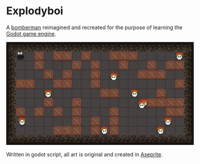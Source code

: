 # Explodyboi

A [bomberman](https://en.wikipedia.org/wiki/Bomberman) reimagined and recreated for the purpose of learning the [Godot game engine](https://godotengine.org/).

![a gif showcasing the game](game.gif)

Written in godot script, all art is original and created in [Aseprite](https://aseprite.org).